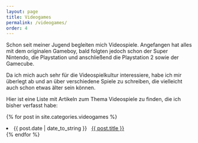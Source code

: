 ```yaml
---
layout: page
title: Videogames
permalink: /videogames/
order: 4
---
```


Schon seit meiner Jugend begleiten mich Videospiele. Angefangen hat alles mit dem originalen Gameboy, bald folgten jedoch schon der Super Nintendo, die Playstation und anschließend die Playstation 2 sowie der Gamecube.

Da ich mich auch sehr für die Videospielkultur interessiere, habe ich mir überlegt ab und an über verschiedene Spiele zu schreiben, die vielleicht auch schon etwas älter sein können.

Hier ist eine Liste mit Artikeln zum Thema Videospiele zu finden, die ich bisher verfasst habe:

{% for post in site.categories.videogames %}
 <li><span>{{ post.date | date_to_string }}</span> &nbsp; <a href="{{ post.url }}">{{ post.title }}</a></li>
{% endfor %}

